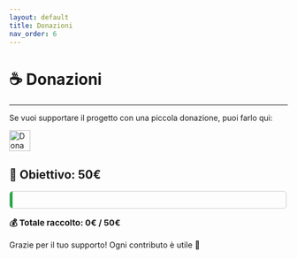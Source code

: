 ```yaml
---
layout: default
title: Donazioni
nav_order: 6
---
```


<script>
  document.addEventListener('DOMContentLoaded', () => {
    const btn = document.getElementById('theme-toggle');
    const saved = localStorage.getItem('theme');
    if (saved) {
      jtd.setTheme(saved);
      if (btn) btn.textContent = saved === 'dark' ? '☀️' : '🌙';
    }
    if (btn) {
      btn.addEventListener('click', () => {
        const curr = jtd.getTheme();
        const next = curr === 'dark' ? 'light' : 'dark';
        jtd.setTheme(next);
        localStorage.setItem('theme', next);
        btn.textContent = next === 'dark' ? '☀️' : '🌙';
      });
    }
  });
</script>

# ☕ Donazioni
---
Se vuoi supportare il progetto con una piccola donazione, puoi farlo qui:

<a href="https://paypal.me/MarcoMarino747" target="_blank">
  <img src="https://www.paypalobjects.com/webstatic/en_US/i/buttons/PP_logo_h_150x38.png" alt="Dona con PayPal" style="height: 38px;">
</a>

<h2>🎯 Obiettivo: 50€</h2>

<!-- Barra di progresso -->
<div style="border: 1px solid #ccc; border-radius: 6px; width: 100%; max-width: 500px; height: 30px; margin-bottom: 10px; overflow: hidden;">
  <div style="width: 1%; height: 100%; background-color: #28a745;"></div>
</div>

<!-- Testo dell'avanzamento -->
<p style="font-size: 0.95rem; font-weight: bold;">💰 Totale raccolto: 0€ / 50€</p>

<p style="font-size: 0.9rem;">Grazie per il tuo supporto! Ogni contributo è utile 💚</p>
